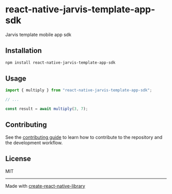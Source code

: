# react-native-jarvis-template-app-sdk
Jarvis template mobile app sdk
## Installation

```sh
npm install react-native-jarvis-template-app-sdk
```

## Usage

```js
import { multiply } from "react-native-jarvis-template-app-sdk";

// ...

const result = await multiply(3, 7);
```

## Contributing

See the [contributing guide](CONTRIBUTING.md) to learn how to contribute to the repository and the development workflow.

## License

MIT

---

Made with [create-react-native-library](https://github.com/callstack/react-native-builder-bob)
